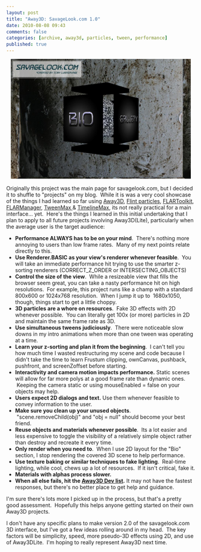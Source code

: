 ```yaml
---
layout: post
title: "Away3D: SavageLook.com 1.0"
date: 2010-08-08 09:43
comments: false
categories: [archive, away3d, particles, tween, performance]
published: true
---
```


<p style="text-align: center;"><a href="/projects/savagelook_1.0/index.html" class="fancybox.iframe"><img title="savagelook_1.0" src="/images/savagelook_1.0.jpg" alt="" width="480" height="319" /></a></p>

Originally this project was the main page for savagelook.com, but I decided it to shuffle to "projects" on my blog.  While it is was a very cool showcase of the things I had learned so far using <a href="http://away3d.com/" target="_blank">Away3D</a>, <a href="http://flintparticles.org/" target="_blank">Flint particles</a>, <a href="http://www.libspark.org/wiki/saqoosha/FLARToolKit/en" target="_blank">FLARToolkit</a>, <a href="http://words.transmote.com/wp/flarmanager/" target="_blank">FLARManager</a>, <a href="http://www.greensock.com/tweenmax/" target="_blank">TweenMax </a>&amp; <a href="http://www.greensock.com/timelinemax/" target="_blank">TimelineMax</a>, its not really practical for a main interface... yet.  Here's the things I learned in this initial undertaking that I plan to apply to all future projects involving Away3D(Lite), particularly when the average user is the target audience:</p>

<ul>
	<li><strong>Performance ALWAYS has to be on your mind</strong>.  There's nothing more annoying to users than low frame rates.  Many of my next points relate directly to this.</li>
	<li><strong>Use Renderer.BASIC as your view's renderer whenever feasible</strong>.  You will take an immediate performance hit trying to use the smarter z-sorting renderers (CORRECT_Z_ORDER or INTERSECTING_OBJECTS)</li>
	<li><strong>Control the size of the view</strong>.  While a resizeable view that fills the browser seem great, you can take a nasty performance hit on high resolutions.  For example, this project runs like a champ with a standard 800x600 or 1024x768 resolution.  When I jump it up to  1680x1050, though, things start to get a little choppy.</li>
	<li><strong>3D particles are a whore on resources</strong>.  Fake 3D effects with 2D whenever possible.  You can literally get 100x (or more) particles in 2D and maintain the same frame rate as 3D.</li>
	<li><strong>Use simultaneous tweens judiciously</strong>.  There were noticeable slow downs in my intro animations when more than one tween was operating at a time.</li>
	<li><strong>Learn your z-sorting and plan it from the beginning</strong>.  I can't tell you how much time I wasted restructuring my scene and code because I didn't take the time to learn Frustum clipping, ownCanvas, pushback, pushfront, and screenZoffset before starting.</li>
	<li><strong>Interactivity and camera motion impacts performance.</strong> Static scenes will allow for far more polys at a good frame rate than dynamic ones.  Keeping the camera static or using mouseEnabled = false on your objects may help.</li>
	<li><strong>Users expect 2D dialogs and text.</strong> Use them whenever feasible to convey information to the user.</li>
	<li><strong>Make sure you clean up your unused objects</strong>.  "scene.removeChild(obj)" and "obj = null" should become your best friend.</li>
	<li><strong>Reuse objects and materials whenever possible</strong>.  Its a lot easier and less expensive to toggle the visibility of a relatively simple object rather than destroy and recreate it every time.</li>
	<li><strong>Only render when you need to</strong>.  When I use 2D layout for the "Bio" section, I stop rendering the covered 3D scene to help performance.</li>
	<li><strong>Use texture baking or similar techniques to fake lighting</strong>.  Real-time lighting, while cool, chews up a lot of resources.  If it isn't critical, fake it.</li>
	<li><strong>Materials with alphas process slower.</strong></li>
	<li><strong>When all else fails, hit the </strong><a href="http://groups.google.com/group/away3d-dev?hl=en" target="_blank"><strong>Away3D Dev list</strong></a><strong>.</strong> It may not have the fastest responses, but there's no better place to get help and guidance.</li>
</ul>
I'm sure there's lots more I picked up in the process, but that's a pretty good assessment.  Hopefully this helps anyone getting started on their own Away3D projects.

I don't have any specific plans to make version 2.0 of the savagelook.com 3D interface, but I've got a few ideas rolling around in my head.  The key factors will be simplicity, speed, more pseudo-3D effects using 2D, and use of Away3DLite.  I'm hoping to really represent Away3D next time.